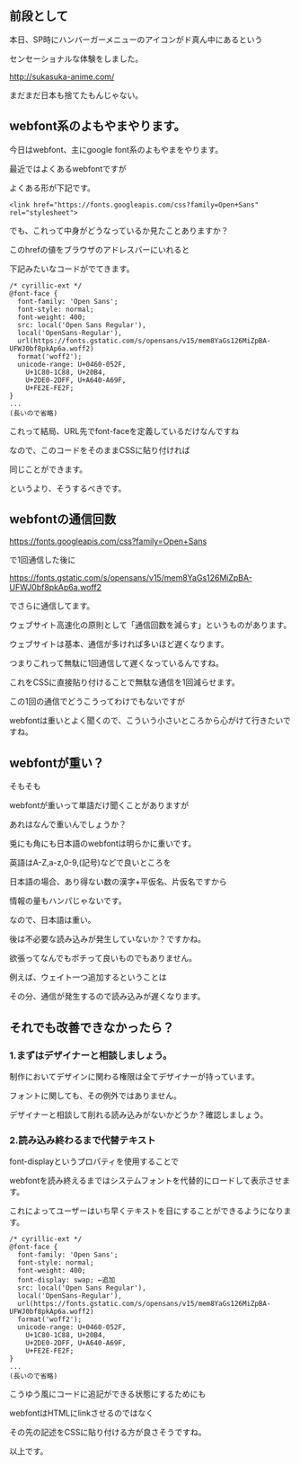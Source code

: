 ## 前段として

本日、SP時にハンバーガーメニューのアイコンがド真ん中にあるという

センセーショナルな体験をしました。

<a href="http://sukasuka-anime.com/" target="_blank">http://sukasuka-anime.com/</a>

まだまだ日本も捨てたもんじゃない。

## webfont系のよもやまやります。

今日はwebfont、主にgoogle font系のよもやまをやります。

最近ではよくあるwebfontですが

よくある形が下記です。

```
<link href="https://fonts.googleapis.com/css?family=Open+Sans" rel="stylesheet">
```

でも、これって中身がどうなっているか見たことありますか？

このhrefの値をブラウザのアドレスバーにいれると

下記みたいなコードがでてきます。

```
/* cyrillic-ext */
@font-face {
  font-family: 'Open Sans';
  font-style: normal;
  font-weight: 400;
  src: local('Open Sans Regular'),
  local('OpenSans-Regular'),
  url(https://fonts.gstatic.com/s/opensans/v15/mem8YaGs126MiZpBA-UFWJ0bf8pkAp6a.woff2)
  format('woff2');
  unicode-range: U+0460-052F,
  	U+1C80-1C88, U+20B4,
  	U+2DE0-2DFF, U+A640-A69F,
  	U+FE2E-FE2F;
}
...
(長いので省略)

```

これって結局、URL先でfont-faceを定義しているだけなんですね

なので、このコードをそのままCSSに貼り付ければ

同じことができます。

というより、そうするべきです。

## webfontの通信回数

https://fonts.googleapis.com/css?family=Open+Sans

で1回通信した後に

https://fonts.gstatic.com/s/opensans/v15/mem8YaGs126MiZpBA-UFWJ0bf8pkAp6a.woff2

でさらに通信してます。

ウェブサイト高速化の原則として「通信回数を減らす」というものがあります。

ウェブサイトは基本、通信が多ければ多いほど遅くなります。

つまりこれって無駄に1回通信して遅くなっているんですね。

これをCSSに直接貼り付けることで無駄な通信を1回減らせます。

この1回の通信でどうこうってわけでもないですが

webfontは重いとよく聞くので、こういう小さいところから心がけて行きたいですね。

## webfontが重い？

そもそも

webfontが重いって単語だけ聞くことがありますが

あれはなんで重いんでしょうか？

兎にも角にも日本語のwebfontは明らかに重いです。

英語はA-Z,a-z,0-9,(記号)などで良いところを

日本語の場合、あり得ない数の漢字+平仮名、片仮名ですから

情報の量もハンパじゃないです。

なので、日本語は重い。

後は不必要な読み込みが発生していないか？ですかね。

欲張ってなんでもポチって良いものでもありません。

例えば、ウェイト一つ追加するということは

その分、通信が発生するので読み込みが遅くなります。

## それでも改善できなかったら？

### 1.まずはデザイナーと相談しましょう。

制作においてデザインに関わる権限は全てデザイナーが持っています。

フォントに関しても、その例外ではありません。

デザイナーと相談して削れる読み込みがないかどうか？確認しましょう。

### 2.読み込み終わるまで代替テキスト

font-displayというプロパティを使用することで

webfontを読み終えるまではシステムフォントを代替的にロードして表示させます。

これによってユーザーはいち早くテキストを目にすることができるようになります。

```
/* cyrillic-ext */
@font-face {
  font-family: 'Open Sans';
  font-style: normal;
  font-weight: 400;
  font-display: swap; ←追加
  src: local('Open Sans Regular'),
  local('OpenSans-Regular'),
  url(https://fonts.gstatic.com/s/opensans/v15/mem8YaGs126MiZpBA-UFWJ0bf8pkAp6a.woff2)
  format('woff2');
  unicode-range: U+0460-052F,
  	U+1C80-1C88, U+20B4,
  	U+2DE0-2DFF, U+A640-A69F,
  	U+FE2E-FE2F;
}
...
(長いので省略)

```

こうゆう風にコードに追記ができる状態にするためにも

webfontはHTMLにlinkさせるのではなく

その先の記述をCSSに貼り付ける方が良さそうですね。

以上です。
